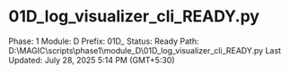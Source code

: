 # 01D_log_visualizer_cli_READY.py

Phase: 1
Module: D
Prefix: 01D_
Status: Ready
Path: D:\MAGIC\scripts\phase1\module_D\01D_log_visualizer_cli_READY.py
Last Updated: July 28, 2025 5:14 PM (GMT+5:30)